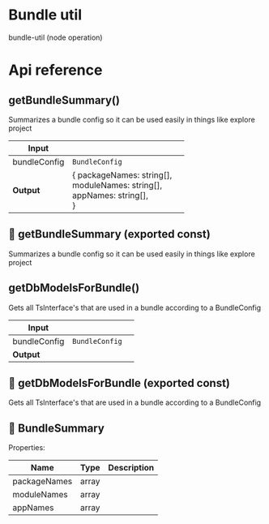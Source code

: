 # Bundle util

bundle-util (node operation)



# Api reference

## getBundleSummary()

Summarizes a bundle config so it can be used easily in things like explore project


| Input      |    |    |
| ---------- | -- | -- |
| bundleConfig | `BundleConfig` |  |
| **Output** | { packageNames: string[], <br />moduleNames: string[], <br />appNames: string[], <br /> }   |    |



## 📄 getBundleSummary (exported const)

Summarizes a bundle config so it can be used easily in things like explore project


## getDbModelsForBundle()

Gets all TsInterface's that are used in a bundle according to a BundleConfig


| Input      |    |    |
| ---------- | -- | -- |
| bundleConfig | `BundleConfig` |  |
| **Output** |    |    |



## 📄 getDbModelsForBundle (exported const)

Gets all TsInterface's that are used in a bundle according to a BundleConfig


## 🔹 BundleSummary

Properties: 

 | Name | Type | Description |
|---|---|---|
| packageNames  | array |  |
| moduleNames  | array |  |
| appNames  | array |  |


